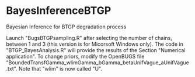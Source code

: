 # BayesInferenceBTGP
Bayesian Inference for BTGP degradation process

Launch "BugsBTGPsampling.R" after selecting the number of chains, between 1 and 3 (this version is for Micorsoft Windows only).
The code in "BTGP_BayesAnalysis.R" will provide the results of the Section "Numerical application".
To change priors, modify the OpenBUGS file "BoundedTransfGamma_wlimGamma_bGamma_betaUnifVague_aUnifVague.txt".
Note that "wlim" is now called "U".
